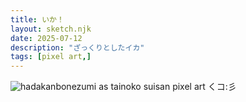 ```yaml
---
title: いか！
layout: sketch.njk
date: 2025-07-12
description: "ざっくりとしたイカ"
tags: [pixel art,]
---
```


![hadakanbonezumi as tainoko suisan pixel art](/images/20250712.png)
くコ:彡